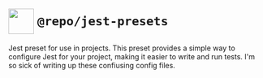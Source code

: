 <!-- eslint-disable-next-line MD033/no-inline-html -->
# <img src="https://jestjs.io/img/favicon/favicon.ico" width="50" height="50" align="center" /> `@repo/jest-presets`

 Jest preset for use in projects. This preset provides a simple way to configure Jest for your project, making it easier to write and run tests. I'm so sick of writing up these confiusing config files.